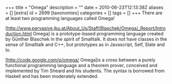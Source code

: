 +++
title = "Omega"
description = ""
date = 2010-06-23T12:13:38Z
aliases = []
[extra]
id = 2699
[taxonomies]
categories = []
tags = []
+++
There are at least two programming languages called Omega!

[http://www.pervasive.jku.at/About_Us/Staff/Blaschek/Omega/_Report/Introduction.html Omega] is a prototype-based programming language created by Günther Blaschek in the spirit of Smalltalk. It does not have classes in the sense of Smalltalk and C++, but prototypes as in Javascript, Self, Slate and Io.

[http://code.google.com/p/omega/ Omega]is a cross between a purely functional programming language and a theorem prover, conceived and implemented by Tim Sheard and his students. The syntax is borrowed from Haskell and has been moderately extended.

